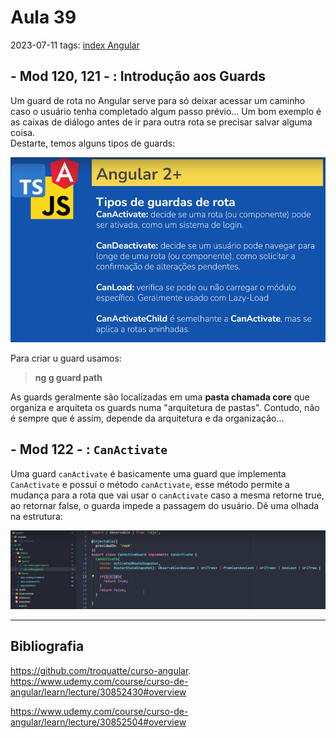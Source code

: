 # Aula 39
2023-07-11
tags: [index Angular](../index%20Angular.md)

## - Mod 120, 121 - : Introdução aos Guards

Um guard de rota no Angular serve para só deixar acessar um caminho caso o usuário tenha completado algum passo prévio... Um bom exemplo é as caixas de diálogo antes de ir para outra rota se precisar salvar alguma coisa.  
Destarte, temos alguns tipos de guards:

![](../../../Pasted%20image%2020230711091325.png)

Para criar u guard usamos:
> **ng g guard path**

As guards geralmente são localizadas em uma **pasta chamada core** que organiza e arquiteta os guards numa "arquitetura de pastas". Contudo, não é sempre que é assim, depende da arquitetura e da organização...

## - Mod 122 - : `CanActivate`

Uma guard `canActivate` é basicamente uma guard que implementa `CanActivate` e possuí o método `canActivate`, esse método permite a mudança para a rota que vai usar o `canActivate` caso a mesma retorne true, ao retornar false, o guarda impede a passagem do usuário. Dê uma olhada na estrutura:

![](../../../Pasted%20image%2020230711092849.png)



-----------------------------------------------
## Bibliografia

https://github.com/troquatte/curso-angular.  
https://www.udemy.com/course/curso-de-angular/learn/lecture/30852430#overview

https://www.udemy.com/course/curso-de-angular/learn/lecture/30852504#overview
